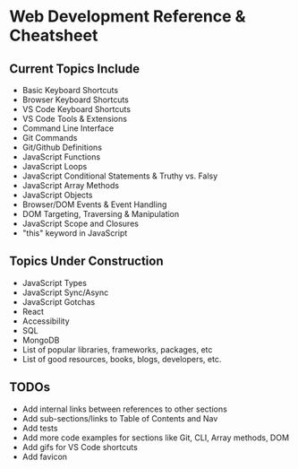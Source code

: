 # Web Development Reference & Cheatsheet

## Current Topics Include
- Basic Keyboard Shortcuts
- Browser Keyboard Shortcuts
- VS Code Keyboard Shortcuts
- VS Code Tools & Extensions
- Command Line Interface
- Git Commands
- Git/Github Definitions
- JavaScript Functions
- JavaScript Loops
- JavaScript Conditional Statements & Truthy vs. Falsy
- JavaScript Array Methods
- JavaScript Objects
- Browser/DOM Events & Event Handling
- DOM Targeting, Traversing & Manipulation
- JavaScript Scope and Closures
- "this" keyword in JavaScript

## Topics Under Construction
- JavaScript Types
- JavaScript Sync/Async
- JavaScript Gotchas
- React
- Accessibility
- SQL
- MongoDB
- List of popular libraries, frameworks, packages, etc
- List of good resources, books, blogs, developers, etc.

## TODOs
- Add internal links between references to other sections
- Add sub-sections/links to Table of Contents and Nav
- Add tests
- Add more code examples for sections like Git, CLI, Array methods, DOM
- Add gifs for VS Code shortcuts
- Add favicon